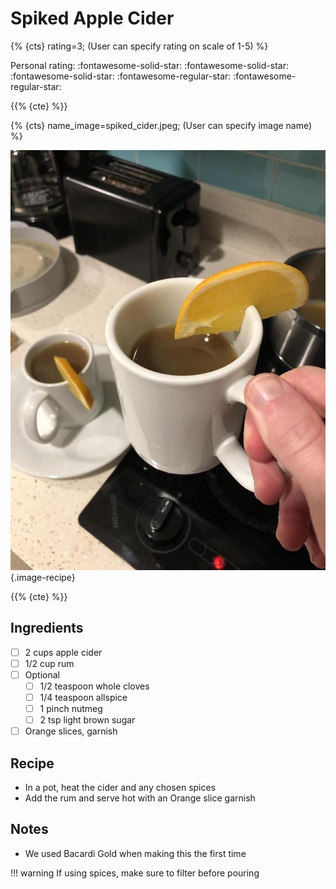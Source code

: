 # Spiked Apple Cider

{% {cts} rating=3; (User can specify rating on scale of 1-5) %}

Personal rating: :fontawesome-solid-star: :fontawesome-solid-star: :fontawesome-solid-star: :fontawesome-regular-star: :fontawesome-regular-star:

{{% {cte} %}}

{% {cts} name_image=spiked_cider.jpeg; (User can specify image name) %}

![spiked_cider.jpeg](./spiked_cider.jpeg){.image-recipe}

{{% {cte} %}}

## Ingredients

- [ ] 2 cups apple cider
- [ ] 1/2 cup rum
- [ ] Optional
    - [ ] 1/2 teaspoon whole cloves
    - [ ] 1/4 teaspoon allspice
    - [ ] 1 pinch nutmeg
    - [ ] 2 tsp light brown sugar
- [ ] Orange slices, garnish

## Recipe

- In a pot, heat the cider and any chosen spices
- Add the rum and serve hot with an Orange slice garnish

## Notes

- We used Bacardi Gold when making this the first time

!!! warning
    If using spices, make sure to filter before pouring
